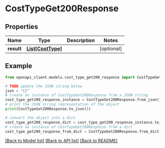 # CostTypeGet200Response


## Properties

Name | Type | Description | Notes
------------ | ------------- | ------------- | -------------
**result** | [**List[CostType]**](CostType.md) |  | [optional] 

## Example

```python
from openapi_client.models.cost_type_get200_response import CostTypeGet200Response

# TODO update the JSON string below
json = "{}"
# create an instance of CostTypeGet200Response from a JSON string
cost_type_get200_response_instance = CostTypeGet200Response.from_json(json)
# print the JSON string representation of the object
print(CostTypeGet200Response.to_json())

# convert the object into a dict
cost_type_get200_response_dict = cost_type_get200_response_instance.to_dict()
# create an instance of CostTypeGet200Response from a dict
cost_type_get200_response_from_dict = CostTypeGet200Response.from_dict(cost_type_get200_response_dict)
```
[[Back to Model list]](../README.md#documentation-for-models) [[Back to API list]](../README.md#documentation-for-api-endpoints) [[Back to README]](../README.md)


